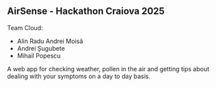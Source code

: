 ## AirSense - Hackathon Craiova 2025 

Team Cloud:
- Alin Radu Andrei Moisă
- Andrei Șugubete
- Mihail Popescu

A web app for checking weather, pollen in the air and getting tips about dealing with your symptoms on a day to day basis.
